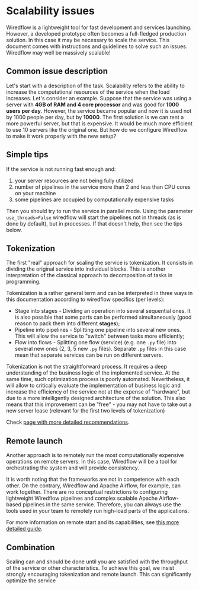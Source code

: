 # Scalability issues

Wiredflow is a lightweight tool for fast development and services launching. 
However, a developed prototype often becomes a full-fledged 
production solution. In this case it may be necessary to scale the service. 
This document comes with instructions and guidelines to solve such an issues. 
Wiredflow may well be massively scalable!

## Common issue description

Let's start with a description of the task. Scalability refers to the 
ability to increase the computational resources of the service when the 
load increases. Let's consider an example. Suppose that the service was 
using a server with **4GB of RAM and 4 core processor** and was good for **1000 
users per day**. However, the service became popular and now it is used not by 
1000 people per day, but by **10000**. The first solution is we can rent a more 
powerful server, but that is expensive. It would be much more efficient to use 
10 servers like the original one. But how do we configure Wiredflow to make 
it work properly with the new setup?

## Simple tips

If the service is not running fast enough and:
1) your server resources are not being fully utilized
2) number of pipelines in the service more than 2 and less than CPU cores on your machine
3) some pipelines are occupied by computationally expensive tasks

Then you should try to run the service in parallel mode. 
Using the parameter `use_threads=False` wiredflow will start the pipelines not in threads (as is done by default), but in processes.
If that doesn't help, then see the tips below.

## Tokenization
The first "real" approach for scaling the service is tokenization. 
It consists in dividing the original service into individual blocks.
This is another interpretation of the classical approach to decomposition of tasks in programming.

Tokenization is a rather general term and can be interpreted in three ways in this documentation 
according to wiredflow specifics (per levels):
* Stage into stages - Dividing an operation into several sequential ones. It is also possible that some parts can be performed 
  simultaneously (good reason to pack them into different **stages**);
* Pipeline into pipelines - Splitting one pipeline into several new ones. This will allow the service to "switch" between tasks more efficiently; 
* Flow into flows - Splitting one flow (service) (e.g. one `.py` file) into several new ones (2, 3, 5 new `.py` files). Separate `.py` files in this case mean that 
  separate services can be run on different servers.

Tokenization is not the straightforward process. It requires a deep understanding of the business logic 
of the implemented service. At the same time, such optimization process is poorly automated. 
Nevertheless, it will allow to critically evaluate the implementation of business logic and 
increase the efficiency of the service not at the expense of "hardware", but due to a more 
intelligently designed architecture of the solution. This also means that this improvement can be 
"free" - you may not have to take out a new server lease (relevant for the first two levels of tokenization)

Check [page with more detailed recommendations](./scalability_tokenization.md). 

## Remote launch
Another approach is to remotely run the most computationally expensive operations on remote servers.
In this case, Wiredflow will be a tool for orchestrating the system and will provide consistency.

It is worth noting that the frameworks are not in competence with each other. 
On the contrary, Wiredflow and Apache Airflow, for example,
can work together. There are no conceptual restrictions to configuring
lightweight Wiredflow pipelines and complex scalable Apache 
Airflow-based pipelines in the same service. Therefore, you 
can always use the tools used in your team to remotely 
run high-load parts of the applications.

For more information on remote start and its capabilities, see [this more detailed guide](./scalability_remote.md).

## Combination 

Scaling can and should be done until you are satisfied with the throughput 
of the service or other characteristics. 
To achieve this goal, we insist strongly encouraging tokenization and remote
launch. This can significantly optimize the service 